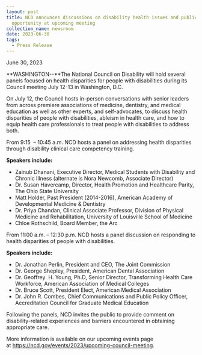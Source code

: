 ```yaml
---
layout: post
title: NCD announces discussions on disability health issues and public comment
  opportunity at upcoming meeting
collection_name: newsroom
date: 2023-06-30
tags:
  - Press Release
---
```


June 30, 2023

**WASHINGTON--**The National Council on Disability will hold several panels focused on health disparities for people with disabilities during its Council meeting July 12-13 in Washington, D.C.

On July 12, the Council hosts in-person conversations with senior leaders from across premiere associations of medicine, dentistry, and medical education as well as other experts, and self-advocates, to discuss health disparities of people with disabilities, ableism in health care, and how to equip health care professionals to treat people with disabilities to address both.

From 9:15  – 10:45 a.m. NCD hosts a panel on addressing health disparities through disability clinical care competency training.

**Speakers include:**

- Zainub Dhanani, Executive Director, Medical Students with Disability and Chronic Illness (alternate is Nora Newcomb, Associate Director)
- Dr. Susan Havercamp, Director, Health Promotion and Healthcare Parity, The Ohio State University
- Matt Holder, Past President (2014-2016), American Academy of Developmental Medicine & Dentistry
- Dr. Priya Chandan, Clinical Associate Professor, Division of Physical Medicine and Rehabilitation, University of Louisville School of Medicine
- Chloe Rothschild, Board Member, the Arc

From 11:00 a.m. – 12:30 p.m. NCD hosts a panel discussion on responding to health disparities of people with disabilities.

**Speakers include:**

- Dr. Jonathan Perlin, President and CEO, The Joint Commission
- Dr. George Shepley, President, American Dental Association
- Dr. Geoffrey  H. Young, Ph.D, Senior Director, Transforming Health Care Workforce, American Association of Medical Colleges
- Dr. Bruce Scott, President Elect, American Medical Association
- Dr. John R. Combes, Chief Communications and Public Policy Officer, Accreditation Council for Graduate Medical Education

Following the panels, NCD invites the public to provide comment on disability-related experiences and barriers encountered in obtaining appropriate care.

More information is available on our upcoming events page at <https://ncd.gov/events/2023/upcoming-council-meeting>.
